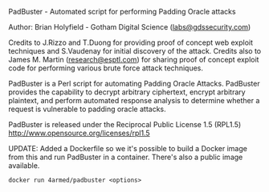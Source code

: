 PadBuster - Automated script for performing Padding Oracle attacks

Author: Brian Holyfield - Gotham Digital Science (labs@gdssecurity.com)

Credits to J.Rizzo and T.Duong for providing proof of concept web exploit
techniques and S.Vaudenay for initial discovery of the attack. Credits also
to James M. Martin (research@esptl.com) for sharing proof of concept exploit
code for performing various brute force attack techniques.

PadBuster is a Perl script for automating Padding Oracle Attacks. PadBuster  
provides the capability to decrypt arbitrary ciphertext, encrypt arbitrary plaintext, 
and perform automated response analysis to determine whether a request is vulnerable 
to padding oracle attacks.

PadBuster is released under the Reciprocal Public License 1.5 (RPL1.5)
http://www.opensource.org/licenses/rpl1.5

UPDATE: Added a Dockerfile so we it's possible to build a Docker image from this and run PadBuster in a container. There's also a public image available.

`docker run 4armed/padbuster <options>`
